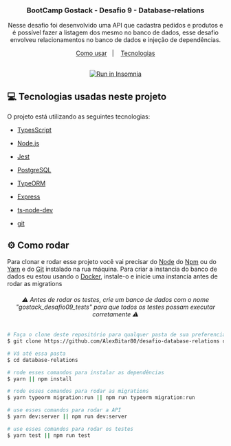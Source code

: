 <h3 align="center">
	BootCamp Gostack - Desafio 9 - Database-relations
</h3>
<p align="center">
  Nesse desafio foi desenvolvido uma API que cadastra pedidos e produtos e é possível fazer a listagem dos mesmo no banco de dados, esse desafio envolveu relacionamentos no banco de dados e injeção de dependências.
</p>

<p align="center">
  <a href="#gear-como-rodar">Como usar</a>&nbsp;&nbsp;&nbsp;|&nbsp;&nbsp;&nbsp;
  <a href="#computer-tecnologias-usadas-neste-projeto">Tecnologias</a>
</p>

</br>

<div align="center">
  <a href="https://insomnia.rest/run/?label=Desafio%20Database%20relation&uri=https%3A%2F%2Fgithub.com%2FAlexBitar80%2Fdesafio-database-relations%2Fblob%2Fmaster%2FInsomnia_2021-01-20.json" target="_blank"><img src="https://insomnia.rest/images/run.svg" alt="Run in Insomnia"></a>
</div>

## :computer: Tecnologias usadas neste projeto

O projeto está utilizando as seguintes tecnologias:

-  [TypesScript](https://www.typescriptlang.org/)

-  [Node.js](https://nodejs.org/en/)

-  [Jest](https://jestjs.io/)

-  [PostgreSQL](https://www.postgresql.org/)

-  [TypeORM](https://typeorm.io/#/)

-  [Express](https://expressjs.com/pt-br/)

-  [ts-node-dev](https://www.npmjs.com/package/ts-node-dev)

-  [git](https://git-scm.com/)

## :gear: Como rodar

Para clonar e rodar esse projeto você vai precisar do [Node](https://nodejs.org/en/) do [Npm](https://www.npmjs.com/get-npm) ou do [Yarn](https://yarnpkg.com/) e do [Git](https://git-scm.com/) instalado na rua máquina.
Para criar a instancia do banco de dados eu estou usando o [Docker](https://docs.docker.com/get-docker/), instale-o e inicie uma instancia antes de rodar as migrations

<h6 align="center">
  ⚠️ Antes de rodar os testes, crie um banco de dados com o nome "gostack_desafio09_tests" para que todos os testes possam executar corretamente ⚠️
</h6>

```bash
# Faça o clone deste repositório para qualquer pasta de sua preferencia
$ git clone https://github.com/AlexBitar80/desafio-database-relations database-relations

# Vá até essa pasta
$ cd database-relations

# rode esses comandos para instalar as dependências
$ yarn || npm install

# rode esses comandos para rodar as migrations
$ yarn typeorm migration:run || npm run typeorm migration:run

# use esses comandos para rodar a API
$ yarn dev:server || npm run dev:server

# use esses comandos para rodar os testes
$ yarn test || npm run test

```
